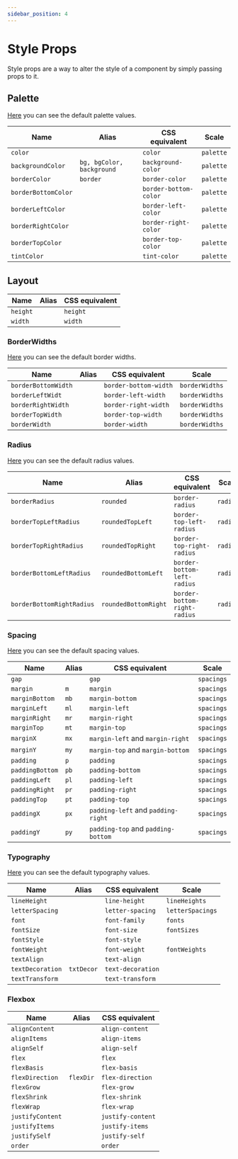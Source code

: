 ```yaml
---
sidebar_position: 4
---
```


# Style Props

Style props are a way to alter the style of a component by simply passing props to it.

## Palette
[Here](/docs/theming/default_theme/#palette) you can see the default palette values.

| Name | Alias | CSS equivalent | Scale |
| --- | --- | --- | --- |
|`color`||`color`| `palette` |
|`backgroundColor`|`bg, bgColor, background`|`background-color`| `palette` |
|`borderColor`|`border`|`border-color`| `palette` |
|`borderBottomColor`||`border-bottom-color`| `palette` |
|`borderLeftColor`||`border-left-color`| `palette` |
|`borderRightColor`||`border-right-color`| `palette` |
|`borderTopColor`||`border-top-color`| `palette` |
|`tintColor`||`tint-color`| `palette` |

## Layout

| Name | Alias | CSS equivalent |
| --- | --- | --- |
|`height`||`height`|
|`width`||`width`|

### BorderWidths
[Here](/docs/theming/default_theme/#borderWidths) you can see the default border widths.

| Name | Alias | CSS equivalent | Scale |
| --- | --- | --- | --- |
|`borderBottomWidth`||`border-bottom-width`| `borderWidths` | 
|`borderLeftWidt`||`border-left-width`| `borderWidths` |
|`borderRightWidth`||`border-right-width`| `borderWidths` |
|`borderTopWidth`||`border-top-width`| `borderWidths` |
|`borderWidth`||`border-width`| `borderWidths` |

### Radius
[Here](/docs/theming/default_theme/#radius) you can see the default radius values.

| Name | Alias | CSS equivalent | Scale |
| --- | --- | --- | --- |
|`borderRadius`|`rounded`|`border-radius`| `radius` |
|`borderTopLeftRadius`|`roundedTopLeft`|`border-top-left-radius`| `radius` |
|`borderTopRightRadius`|`roundedTopRight`|`border-top-right-radius`| `radius` |
|`borderBottomLeftRadius`|`roundedBottomLeft`|`border-bottom-left-radius`| `radius` |
|`borderBottomRightRadius`|`roundedBottomRight`|`border-bottom-right-radius`| `radius` |

### Spacing
[Here](/docs/theming/default_theme/#spacing) you can see the default spacing values.

| Name | Alias | CSS equivalent | Scale |
| --- | --- | --- | --- |
|`gap`||`gap`| `spacings` |
|`margin`|`m`|`margin`| `spacings` |
|`marginBottom`|`mb`|`margin-bottom`| `spacings` |
|`marginLeft`|`ml`|`margin-left`| `spacings` |
|`marginRight`|`mr`|`margin-right`| `spacings` |
|`marginTop`|`mt`|`margin-top`| `spacings` |
|`marginX`|`mx`|`margin-left` and `margin-right`| `spacings` |
|`marginY`|`my`|`margin-top` and `margin-bottom`| `spacings` |
|`padding`|`p`|`padding`| `spacings` |
|`paddingBottom`|`pb`|`padding-bottom`| `spacings` |
|`paddingLeft`|`pl`|`padding-left`| `spacings` |
|`paddingRight`|`pr`|`padding-right`| `spacings` |
|`paddingTop`|`pt`|`padding-top`| `spacings` |
|`paddingX`|`px`|`padding-left` and `padding-right`| `spacings` |
|`paddingY`|`py`|`padding-top` and `padding-bottom`| `spacings` |

### Typography
[Here](/docs/theming/default_theme/#typography) you can see the default typography values.

| Name | Alias | CSS equivalent | Scale |
| --- | --- | --- | --- |
|`lineHeight`||`line-height`| `lineHeights` |
|`letterSpacing`||`letter-spacing`| `letterSpacings` |
|`font`||`font-family`| `fonts` |
|`fontSize`||`font-size`| `fontSizes` |
|`fontStyle`||`font-style`||
|`fontWeight`||`font-weight`| `fontWeights` |
|`textAlign`||`text-align`||
|`textDecoration`|`txtDecor`|`text-decoration`||
|`textTransform`||`text-transform`||

### Flexbox

| Name | Alias | CSS equivalent |
| --- | --- | --- |
|`alignContent`||`align-content`|
|`alignItems`||`align-items`|
|`alignSelf`||`align-self`|
|`flex`||`flex`|
|`flexBasis`||`flex-basis`|
|`flexDirection`|`flexDir`|`flex-direction`|
|`flexGrow`||`flex-grow`|
|`flexShrink`||`flex-shrink`|
|`flexWrap`||`flex-wrap`|
|`justifyContent`||`justify-content`|
|`justifyItems`||`justify-items`|
|`justifySelf`||`justify-self`|
|`order`||`order`|


